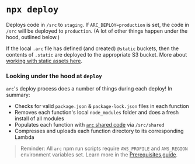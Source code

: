 # `npx deploy`

Deploys code in `/src` to `staging`. If `ARC_DEPLOY=production` is set, the code in `/src` will be deployed to `production`. (A lot of other things happen under the hood, outlined below.)

If the local `.arc` file has defined (and created) `@static` buckets, then the contents of `.static` are deployed to the appropriate S3 bucket. More about [working with static assets here](/guides/static-assets).

### Looking under the hood at `deploy`

`arc`'s deploy process does a number of things during each deploy! In summary:

- Checks for valid `package.json` & `package-lock.json` files in each function
- Removes each function's local `node_modules` folder and does a fresh install of all modules
- Populates each function with [`arc` shared code](/guides/sharing-common-code) via `/src/shared`
- Compresses and uploads each function directory to its corresponding Lambda

> Reminder: All `arc` npm run scripts require `AWS_PROFILE` and `AWS_REGION` environment variables set. Learn more in the [Prerequisites guide](/quickstart).

<script src="https://asciinema.org/a/181947.js" id="asciicast-181947" async data-autoplay="true" data-size="big"></script>
